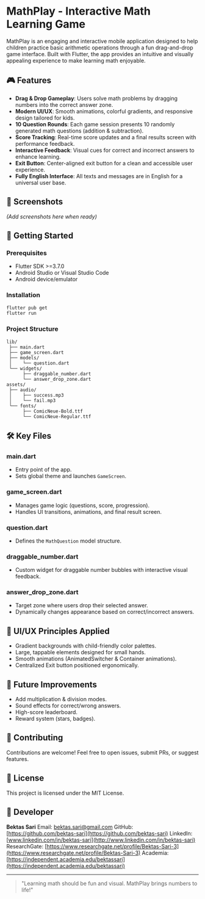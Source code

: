 # MathPlay - Interactive Math Learning Game

MathPlay is an engaging and interactive mobile application designed to help children practice basic arithmetic operations through a fun drag-and-drop game interface. Built with Flutter, the app provides an intuitive and visually appealing experience to make learning math enjoyable.

## 🎮 Features

* **Drag & Drop Gameplay**: Users solve math problems by dragging numbers into the correct answer zone.
* **Modern UI/UX**: Smooth animations, colorful gradients, and responsive design tailored for kids.
* **10 Question Rounds**: Each game session presents 10 randomly generated math questions (addition & subtraction).
* **Score Tracking**: Real-time score updates and a final results screen with performance feedback.
* **Interactive Feedback**: Visual cues for correct and incorrect answers to enhance learning.
* **Exit Button**: Center-aligned exit button for a clean and accessible user experience.
* **Fully English Interface**: All texts and messages are in English for a universal user base.

## 📱 Screenshots

*(Add screenshots here when ready)*

## 🚀 Getting Started

### Prerequisites

* Flutter SDK >=3.7.0
* Android Studio or Visual Studio Code
* Android device/emulator

### Installation

```bash
flutter pub get
flutter run
```

### Project Structure

```
lib/
 ├── main.dart
 ├── game_screen.dart
 ├── models/
 │    └── question.dart
 └── widgets/
      ├── draggable_number.dart
      └── answer_drop_zone.dart
assets/
 ├── audio/
 │    ├── success.mp3
 │    └── fail.mp3
 └── fonts/
      ├── ComicNeue-Bold.ttf
      └── ComicNeue-Regular.ttf
```

## 🛠️ Key Files

### main.dart

* Entry point of the app.
* Sets global theme and launches `GameScreen`.

### game\_screen.dart

* Manages game logic (questions, score, progression).
* Handles UI transitions, animations, and final result screen.

### question.dart

* Defines the `MathQuestion` model structure.

### draggable\_number.dart

* Custom widget for draggable number bubbles with interactive visual feedback.

### answer\_drop\_zone.dart

* Target zone where users drop their selected answer.
* Dynamically changes appearance based on correct/incorrect answers.

## 🎨 UI/UX Principles Applied

* Gradient backgrounds with child-friendly color palettes.
* Large, tappable elements designed for small hands.
* Smooth animations (AnimatedSwitcher & Container animations).
* Centralized Exit button positioned ergonomically.

## 🧩 Future Improvements

* Add multiplication & division modes.
* Sound effects for correct/wrong answers.
* High-score leaderboard.
* Reward system (stars, badges).

## 🤝 Contributing

Contributions are welcome! Feel free to open issues, submit PRs, or suggest features.

## 📄 License

This project is licensed under the MIT License.

## 👤 Developer

**Bektas Sari**
Email: [bektas.sari@gmail.com](mailto:bektas.sari@gmail.com)
GitHub: [https://github.com/bektas-sari](https://github.com/bektas-sari)
LinkedIn: [www.linkedin.com/in/bektas-sari](http://www.linkedin.com/in/bektas-sari)
ResearchGate: [https://www.researchgate.net/profile/Bektas-Sari-3](https://www.researchgate.net/profile/Bektas-Sari-3)
Academia: [https://independent.academia.edu/bektassari](https://independent.academia.edu/bektassari)

---

> "Learning math should be fun and visual. MathPlay brings numbers to life!"

